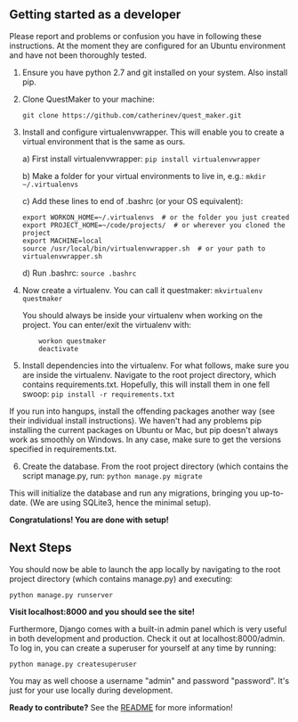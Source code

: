 ## Getting started as a developer

Please report and problems or confusion you have in following these instructions. At the moment they are configured for an Ubuntu environment and have not been thoroughly tested.

1. Ensure you have python 2.7 and git installed on your system. Also install pip.

2. Clone QuestMaker to your machine:
    ```
    git clone https://github.com/catherinev/quest_maker.git
    ```

3. Install and configure virtualenvwrapper.  This will enable you to create a virtual environment that is the same as ours.

    a) First install virtualenvwrapper:
    ``pip install virtualenvwrapper``

    b) Make a folder for your virtual environments to live in, e.g.:
    ``mkdir ~/.virtualenvs``

    c) Add these lines to end of .bashrc (or your OS equivalent):
    ```
    export WORKON_HOME=~/.virtualenvs  # or the folder you just created
    export PROJECT_HOME=~/code/projects/  # or wherever you cloned the project
    export MACHINE=local
    source /usr/local/bin/virtualenvwrapper.sh  # or your path to virtualenvwrapper.sh
    ```
   d) Run .bashrc:
    ``source .bashrc``

4. Now create a virtualenv. You can call it questmaker:
    ``mkvirtualenv questmaker``

   You should always be inside your virtualenv when working on the project. You can enter/exit the virtualenv with:
   ```
       workon questmaker
       deactivate
   ```

5. Install dependencies into the virtualenv.
   For what follows, make sure you are inside the virtualenv.
   Navigate to the root project directory, which contains requirements.txt.
   Hopefully, this will install them in one fell swoop:
    ``pip install -r requirements.txt``

  If you run into hangups, install the offending packages another way (see their individual install instructions). We haven't had any problems pip installing the current packages on Ubuntu or Mac, but pip doesn't always work as smoothly on Windows.
  In any case, make sure to get the versions specified in requirements.txt.

6. Create the database. From the root project directory (which contains the script manage.py, run:
    ``python manage.py migrate``

This will initialize the database and run any migrations, bringing you up-to-date. (We are using SQLite3, hence the minimal setup).

**Congratulations! You are done with setup!**

## Next Steps
You should now be able to launch the app locally by navigating to the root project directory (which contains manage.py) and executing:
  ```
  python manage.py runserver
  ```

**Visit localhost:8000 and you should see the site!**

Furthermore, Django comes with a built-in admin panel which is very useful in both development and production. Check it out at localhost:8000/admin. To log in, you can create a superuser for yourself at any time by running:
  ```
  python manage.py createsuperuser
  ```
You may as well choose a username "admin" and password "password". It's just for your use locally during development.

**Ready to contribute?** See the [README](README.md) for more information!
